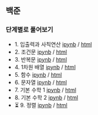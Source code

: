 ## 백준
### 단계별로 풀어보기
- 1\. 입출력과 사칙연산
  [ipynb](https://github.com/kbjung/Study/blob/main/coding_test/baekjoon/b_ex01.ipynb) /
  [html](https://kbjung.github.io/coding_test/baekjoon/b_ex01.html)
- 2\. 조건문
  [ipynb](https://github.com/kbjung/Study/blob/main/coding_test/baekjoon/b_ex02.ipynb) /
  [html](https://kbjung.github.io/Study/coding_test/baekjoon/b_ex02.html)
- 3\. 반복문
  [ipynb](https://github.com/kbjung/Study/blob/main/coding_test/baekjoon/b_ex03.ipynb) /
  [html](https://kbjung.github.io/Study/coding_test/baekjoon/b_ex03.html)
- 4\. 1차원 배열
  [ipynb](https://github.com/kbjung/Study/blob/main/coding_test/baekjoon/b_ex04.ipynb) /
  [html](https://kbjung.github.io/Study/coding_test/baekjoon/b_ex04.html)
- 5\. 함수
  [ipynb](https://github.com/kbjung/Study/blob/main/coding_test/baekjoon/b_ex05.ipynb) /
  [html](https://kbjung.github.io/Study/coding_test/baekjoon/b_ex05.html)
- 6\. 문자열
  [ipynb](https://github.com/kbjung/Study/blob/main/coding_test/baekjoon/b_ex06.ipynb) /
  [html](https://kbjung.github.io/Study/coding_test/baekjoon/b_ex06.html)
- 7\. 기본 수학 1
  [ipynb](https://github.com/kbjung/Study/blob/main/coding_test/baekjoon/b_ex07.ipynb) /
  [html](https://kbjung.github.io/Study/coding_test/baekjoon/b_ex07.html)
- 8\. 기본 수학 2
  [ipynb](https://github.com/kbjung/Study/blob/main/coding_test/baekjoon/b_ex08.ipynb) /
  [html](https://kbjung.github.io/Study/coding_test/baekjoon/b_ex08.html)
- ⏳ 9\. 정렬
  [ipynb](https://github.com/kbjung/Study/blob/main/coding_test/baekjoon/b_ex09.ipynb) /
  [html](https://kbjung.github.io/Study/coding_test/baekjoon/b_ex09.html)
